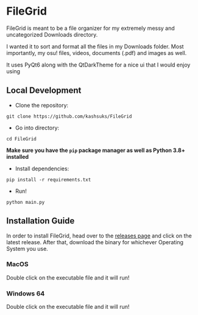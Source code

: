 # FileGrid

FileGrid is meant to be a file organizer for my extremely messy and uncategorized Downloads directory.

I wanted it to sort and format all the files in my Downloads folder. Most importantly, my osu! files, videos, documents (.pdf) and images as well.

It uses PyQt6 along with the QtDarkTheme for a nice ui that I would enjoy using

## Local Development

- Clone the repository:

```
git clone https://github.com/kashsuks/FileGrid
```

- Go into directory:

```
cd FileGrid
```

**Make sure you have the `pip` package manager as well as Python 3.8+ installed**

- Install dependencies:

```
pip install -r requirements.txt
```

- Run!

```
python main.py
```

## Installation Guide

In order to install FileGrid, head over to the [releases page](https://github.com/kashsuks/FileGrid/releases) and click on the latest release. After that, download the binary for whichever Operating System you use.

### MacOS

Double click on the executable file and it will run!

### Windows 64

Double click on the executable file and it will run!
